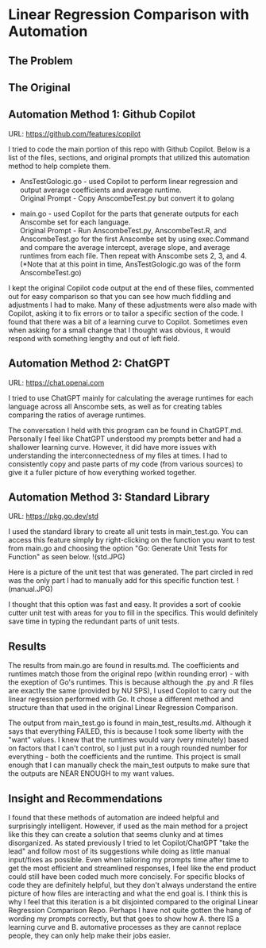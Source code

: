 # Linear Regression Comparison with Automation

## The Problem

## The Original

## Automation Method 1: Github Copilot
URL: https://github.com/features/copilot  

I tried to code the main portion of this repo with Github Copilot. Below  is a list of the files, sections, and original prompts that utilized this automation method to help complete them.  

- AnsTestGologic.go - used Copilot to perform linear regression and output average coefficients and average runtime.  
Original Prompt - Copy AnscombeTest.py but convert it to golang

- main.go - used Copilot for the parts that generate outputs for each Anscombe set for each language.  
Original Prompt - Run AnscombeTest.py, AnscombeTest.R, and AnscombeTest.go for the first Anscombe set by using exec.Command and compare the average intercept, average slope, and average runtimes from each file. Then repeat with Anscombe sets 2, 3, and 4. (*Note that at this point in time, AnsTestGologic.go was of the form AnscombeTest.go)  
  
I kept the original Copilot code output at the end of these files, commented out for easy comparison so that you can see how much fiddling and adjustments I had to make. Many of these adjustments were also made with Copilot, asking it to fix errors or to tailor a specific section of the code. I found that there was a bit of a learning curve to Copilot. Sometimes even when asking for a small change that I thought was obvious, it would respond with something lengthy and out of left field.

## Automation Method 2: ChatGPT
URL: https://chat.openai.com  

I tried to use ChatGPT mainly for calculating the average runtimes for each language across all Anscombe sets, as well as for creating tables comparing the ratios of average runtimes. 
  
The conversation I held with this program can be found in ChatGPT.md. Personally I feel like ChatGPT understood my prompts better and had a shallower learning curve. However, it did have more issues with understanding the interconnectedness of my files at times. I had to consistently copy and paste parts of my code (from various sources) to give it a fuller picture of how everything worked together.

## Automation Method 3: Standard Library
URL: https://pkg.go.dev/std  
  
I used the standard library to create all unit tests in main_test.go. You can access this feature simply by right-clicking on the function you want to test from main.go and choosing the option "Go: Generate Unit Tests for Function" as seen below.
!(std.JPG)

Here is a picture of the unit test that was generated. The part circled in red was the only part I had to manually add for this specific function test.
!(manual.JPG)

I thought that this option was fast and easy. It provides a sort of cookie cutter unit test with areas for you to fill in the specifics. This would definitely save time in typing the redundant parts of unit tests.

## Results

The results from main.go are found in results.md. The coefficients and runtimes match those from the original repo (within rounding error) - with the exeption of Go's runtimes. This is because although the .py and .R files are exactly the same (provided by NU SPS), I used Copilot to carry out the linear regression performed with Go. It chose a different method and structure than that used in the original Linear Regression Comparison.

The output from main_test.go is found in main_test_results.md. Although it says that everything FAILED, this is because I took some liberty with the "want" values. I knew that the runtimes would vary (very minutely) based on factors that I can't control, so I just put in a rough rounded number for everything - both the coefficients and the runtime. This project is small enough that I can manually check the main_test outputs to make sure that the outputs are NEAR ENOUGH to my want values.


## Insight and Recommendations 
I found that these methods of automation are indeed helpful and surprisingly intelligent. However, if used as the main method for a project like this they can create a solution that seems clunky and at times disorganized. As stated previously I tried to let Copilot/ChatGPT "take the lead" and follow most of its suggestions while doing as little manual input/fixes as possible. Even when tailoring my prompts time after time to get the most efficient and streamlined responses, I feel like the end product could still have been coded much more concisely. For specific blocks of code they are definitely helpful, but they don't always understand the entire picture of how files are interacting and what the end goal is. I think this is why I feel that this iteration is a bit disjointed compared to the original Linear Regression Comparison Repo. Perhaps I have not quite gotten the hang of wording my prompts correctly, but that goes to show how A. there IS a learning curve and B. automative processes as they are cannot replace people, they can only help make their jobs easier.